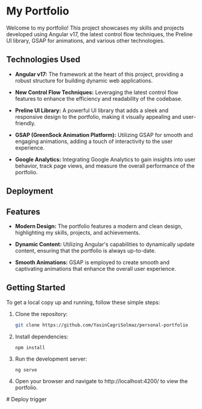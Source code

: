 # My Portfolio

Welcome to my portfolio! This project showcases my skills and projects developed using Angular v17, the latest control flow techniques, the Preline UI library, GSAP for animations, and various other technologies.

## Technologies Used

- **Angular v17:** The framework at the heart of this project, providing a robust structure for building dynamic web applications.

- **New Control Flow Techniques:** Leveraging the latest control flow features to enhance the efficiency and readability of the codebase.

- **Preline UI Library:** A powerful UI library that adds a sleek and responsive design to the portfolio, making it visually appealing and user-friendly.

- **GSAP (GreenSock Animation Platform):** Utilizing GSAP for smooth and engaging animations, adding a touch of interactivity to the user experience.

- **Google Analytics:** Integrating Google Analytics to gain insights into user behavior, track page views, and measure the overall performance of the portfolio.

## Deployment


## Features

- **Modern Design:** The portfolio features a modern and clean design, highlighting my skills, projects, and achievements.

- **Dynamic Content:** Utilizing Angular's capabilities to dynamically update content, ensuring that the portfolio is always up-to-date.

- **Smooth Animations:** GSAP is employed to create smooth and captivating animations that enhance the overall user experience.

## Getting Started

To get a local copy up and running, follow these simple steps:

1. Clone the repository:
   ```bash
   git clone https://github.com/YasinCagriSolmaz/personal-portfolio

2. Install dependencies:
   ``` cd your-portfolio
   npm install
3. Run the development server:
   ``` 
   ng serve
4. Open your browser and navigate to http://localhost:4200/ to view the portfolio.

#   D e p l o y   t r i g g e r  
 